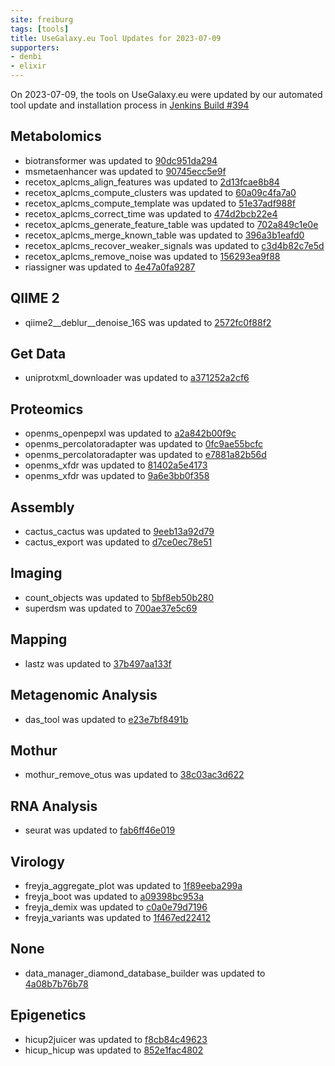 ```yaml
---
site: freiburg
tags: [tools]
title: UseGalaxy.eu Tool Updates for 2023-07-09
supporters:
- denbi
- elixir
---
```


On 2023-07-09, the tools on UseGalaxy.eu were updated by our automated tool update and installation process in [Jenkins Build #394](https://build.galaxyproject.eu/job/usegalaxy-eu/job/install-tools/#394/)


## Metabolomics

- biotransformer was updated to [90dc951da294](https://toolshed.g2.bx.psu.edu/view/recetox/biotransformer/90dc951da294)
- msmetaenhancer was updated to [90745ecc5e9f](https://toolshed.g2.bx.psu.edu/view/recetox/msmetaenhancer/90745ecc5e9f)
- recetox_aplcms_align_features was updated to [2d13fcae8b84](https://toolshed.g2.bx.psu.edu/view/recetox/recetox_aplcms_align_features/2d13fcae8b84)
- recetox_aplcms_compute_clusters was updated to [60a09c4fa7a0](https://toolshed.g2.bx.psu.edu/view/recetox/recetox_aplcms_compute_clusters/60a09c4fa7a0)
- recetox_aplcms_compute_template was updated to [51e37adf988f](https://toolshed.g2.bx.psu.edu/view/recetox/recetox_aplcms_compute_template/51e37adf988f)
- recetox_aplcms_correct_time was updated to [474d2bcb22e4](https://toolshed.g2.bx.psu.edu/view/recetox/recetox_aplcms_correct_time/474d2bcb22e4)
- recetox_aplcms_generate_feature_table was updated to [702a849c1e0e](https://toolshed.g2.bx.psu.edu/view/recetox/recetox_aplcms_generate_feature_table/702a849c1e0e)
- recetox_aplcms_merge_known_table was updated to [396a3b1eafd0](https://toolshed.g2.bx.psu.edu/view/recetox/recetox_aplcms_merge_known_table/396a3b1eafd0)
- recetox_aplcms_recover_weaker_signals was updated to [c3d4b82c7e5d](https://toolshed.g2.bx.psu.edu/view/recetox/recetox_aplcms_recover_weaker_signals/c3d4b82c7e5d)
- recetox_aplcms_remove_noise was updated to [156293ea9f88](https://toolshed.g2.bx.psu.edu/view/recetox/recetox_aplcms_remove_noise/156293ea9f88)
- riassigner was updated to [4e47a0fa9287](https://toolshed.g2.bx.psu.edu/view/recetox/riassigner/4e47a0fa9287)

## QIIME 2

- qiime2__deblur__denoise_16S was updated to [2572fc0f88f2](https://toolshed.g2.bx.psu.edu/view/q2d2/qiime2__deblur__denoise_16S/2572fc0f88f2)

## Get Data

- uniprotxml_downloader was updated to [a371252a2cf6](https://toolshed.g2.bx.psu.edu/view/galaxyp/uniprotxml_downloader/a371252a2cf6)

## Proteomics

- openms_openpepxl was updated to [a2a842b00f9c](https://toolshed.g2.bx.psu.edu/view/galaxyp/openms_openpepxl/a2a842b00f9c)
- openms_percolatoradapter was updated to [0fc9ae55bcfc](https://toolshed.g2.bx.psu.edu/view/galaxyp/openms_percolatoradapter/0fc9ae55bcfc)
- openms_percolatoradapter was updated to [e7881a82b56d](https://toolshed.g2.bx.psu.edu/view/galaxyp/openms_percolatoradapter/e7881a82b56d)
- openms_xfdr was updated to [81402a5e4173](https://toolshed.g2.bx.psu.edu/view/galaxyp/openms_xfdr/81402a5e4173)
- openms_xfdr was updated to [9a6e3bb0f358](https://toolshed.g2.bx.psu.edu/view/galaxyp/openms_xfdr/9a6e3bb0f358)

## Assembly

- cactus_cactus was updated to [9eeb13a92d79](https://toolshed.g2.bx.psu.edu/view/galaxy-australia/cactus_cactus/9eeb13a92d79)
- cactus_export was updated to [d7ce0ec78e51](https://toolshed.g2.bx.psu.edu/view/galaxy-australia/cactus_export/d7ce0ec78e51)

## Imaging

- count_objects was updated to [5bf8eb50b280](https://toolshed.g2.bx.psu.edu/view/imgteam/count_objects/5bf8eb50b280)
- superdsm was updated to [700ae37e5c69](https://toolshed.g2.bx.psu.edu/view/imgteam/superdsm/700ae37e5c69)

## Mapping

- lastz was updated to [37b497aa133f](https://toolshed.g2.bx.psu.edu/view/devteam/lastz/37b497aa133f)

## Metagenomic Analysis

- das_tool was updated to [e23e7bf8491b](https://toolshed.g2.bx.psu.edu/view/iuc/das_tool/e23e7bf8491b)

## Mothur

- mothur_remove_otus was updated to [38c03ac3d622](https://toolshed.g2.bx.psu.edu/view/iuc/mothur_remove_otus/38c03ac3d622)

## RNA Analysis

- seurat was updated to [fab6ff46e019](https://toolshed.g2.bx.psu.edu/view/iuc/seurat/fab6ff46e019)

## Virology

- freyja_aggregate_plot was updated to [1f89eeba299a](https://toolshed.g2.bx.psu.edu/view/iuc/freyja_aggregate_plot/1f89eeba299a)
- freyja_boot was updated to [a09398bc953a](https://toolshed.g2.bx.psu.edu/view/iuc/freyja_boot/a09398bc953a)
- freyja_demix was updated to [c0a0e79d7196](https://toolshed.g2.bx.psu.edu/view/iuc/freyja_demix/c0a0e79d7196)
- freyja_variants was updated to [1f467ed22412](https://toolshed.g2.bx.psu.edu/view/iuc/freyja_variants/1f467ed22412)

## None

- data_manager_diamond_database_builder was updated to [4a08b7b76b78](https://toolshed.g2.bx.psu.edu/view/iuc/data_manager_diamond_database_builder/4a08b7b76b78)

## Epigenetics

- hicup2juicer was updated to [f8cb84c49623](https://toolshed.g2.bx.psu.edu/view/bgruening/hicup2juicer/f8cb84c49623)
- hicup_hicup was updated to [852e1fac4802](https://toolshed.g2.bx.psu.edu/view/bgruening/hicup_hicup/852e1fac4802)

